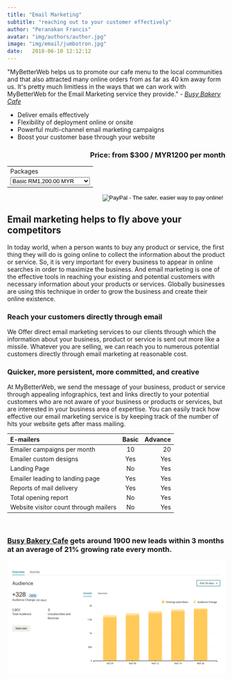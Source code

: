```yaml
---
title: "Email Marketing"
subtitle: "reaching out to your customer effectively"
author: "Peranakan Francis"
avatar: "img/authors/author.jpg"
image: "img/email/jumbotron.jpg"
date:   2018-06-10 12:12:12
---
```


"MyBetterWeb helps us to promote our cafe menu to the local communities and that also attracted many online orders from as far as 40 km away form us. It's pretty much limitless in the ways that we can work with MyBetterWeb for the Email Marketing service they provide." - <a href="https://busybakerycafe.business.site/" target="_blank"><i>Busy Bakery Cafe</i></a>

- Deliver emails effectively
- Flexibility of deployment online or onsite
- Powerful multi-channel email marketing campaigns
- Boost your customer base through your website

<div style="text-align: right">
<h3>Price: from $300 / MYR1200 per month</h3></div>
<div align="right">
<form target="paypal" action="https://www.paypal.com/cgi-bin/webscr" method="post">
<input type="hidden" name="cmd" value="_s-xclick">
<input type="hidden" name="hosted_button_id" value="4C2AZTCU9TWAJ">
<table>
<tr><td><input type="hidden" name="on0" value="Packages">Packages</td></tr><tr><td><select name="os0">
	<option value="Basic">Basic RM1,200.00 MYR</option>
	<option value="Advance">Advance RM1,800.00 MYR</option>
</select> </td></tr>
</table>
<input type="hidden" name="currency_code" value="MYR">
<input type="image" src="https://www.paypalobjects.com/en_US/i/btn/btn_cart_LG.gif" border="0" name="submit" alt="PayPal - The safer, easier way to pay online!">
<img alt="" border="0" src="https://www.paypalobjects.com/en_US/i/scr/pixel.gif" width="1" height="1">
</form>
</div>

## Email marketing helps to fly above your competitors
In today world, when a person wants to buy any product or service, the first thing they will do is going online to collect the information about the product or service. So, it is very important for every business to appear in online searches in order to maximize the business. And email marketing is one of the effective tools in reaching your existing and potential customers with necessary information about your products or services. Globally businesses are using this technique in order to grow the business and create their online existence.

### Reach your customers directly through email
We Offer direct email marketing services to our clients through which the information about your business, product or service is sent out more like a missile. Whatever you are selling, we can reach you to numerous potential customers directly through email marketing at reasonable cost.

### Quicker, more persistent, more committed, and creative
At MyBetterWeb, we send the message of your business, product or service through appealing infographics, text and links directly to your potential customers who are not aware of your business or products or services, but are interested in your business area of expertise. You can easily track how effective our email marketing service is by keeping track of the number of hits your website gets after mass mailing.

| E-mailers	                             | Basic   | Advance |
|:-------------------------------------- |:-------:|--------:|
| Emailer campaigns per month  	         | 10	     | 20      |
| Emailer custom designs	               | Yes     | Yes     |
| Landing Page	                         | No	     | Yes     |
| Emailer leading to landing page	       | Yes     | Yes     |
| Reports of mail delivery	             | Yes     | Yes     |
| Total opening report	                 | No	     | Yes     |
| Website visitor count through mailers	 | No      | Yes     |

<br/>

### [Busy Bakery Cafe](https://busybakerycafe.business.site/) gets around 1900 new leads within 3 months at an average of 21% growing rate every month.
<a href="https://busybakerycafe.business.site/" target="_blank"><img src="img/email/busybakerycafe.png"  alt="email marketing" id="responsive-image" width="640">
<br/>
